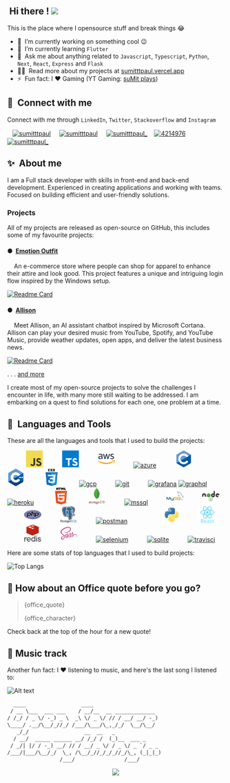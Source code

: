 ## &nbsp;Hi there ! <a href="https://www.gautamkrishnar.com/"><img src="https://media.giphy.com/media/hvRJCLFzcasrR4ia7z/giphy.gif" width="5%"></a>
This is the place where I opensource stuff and break things :joy:

- 🔭 &nbsp;I’m currently working on something cool :wink:
- 🌱 &nbsp;I’m currently learning ```Flutter```
- 💬 &nbsp;Ask me about anything related to ```Javascript```, ```Typescript```, ```Python```, ```Next```, ```React```, ```Express``` and ```Flask```
- 👨‍💻 &nbsp;Read more about my projects at [sumitttpaul.vercel.app](https://sumitttpaul.vercel.app/)
- ⚡ &nbsp;Fun fact: I :heart: Gaming (YT Gaming: [suMit plays](https://www.youtube.com/@sumitplays3562))

## 🔗 &nbsp;**Connect with me**
Connect with me through ```LinkedIn```, ```Twitter```, ```Stackoverflow``` and ```Instagram```

&nbsp;&nbsp;&nbsp;<a href="https://linkedin.com/in/sumitttpaul" target="blank"><img align="center" src="https://raw.githubusercontent.com/rahuldkjain/github-profile-readme-generator/master/src/images/icons/Social/linked-in-alt.svg" alt="sumitttpaul" height="30" width="40" /></a>&nbsp;&nbsp;&nbsp;&nbsp;
<a href="mailto:sumitpaul.project@gmail.com" target="blank"><img align="center" src="https://upload.wikimedia.org/wikipedia/commons/7/7e/Gmail_icon_%282020%29.svg" alt="sumitttpaul" height="25" width="35" /></a>&nbsp;&nbsp;&nbsp;&nbsp;
<a href="https://twitter.com/sumitttpaul_" target="blank"><img align="center" src="https://raw.githubusercontent.com/rahuldkjain/github-profile-readme-generator/master/src/images/icons/Social/twitter.svg" alt="sumitttpaul_" height="30" width="40" /></a>&nbsp;&nbsp;&nbsp;
<a href="https://stackoverflow.com/users/13163098/sumeet-kumar-paul" target="blank"><img align="center" src="https://raw.githubusercontent.com/rahuldkjain/github-profile-readme-generator/master/src/images/icons/Social/stack-overflow.svg" alt="4214976" height="30" width="40" /></a>&nbsp;&nbsp;&nbsp;
<a href="https://instagram.com/sumitttpaul_" target="blank"><img align="center" src="https://raw.githubusercontent.com/rahuldkjain/github-profile-readme-generator/master/src/images/icons/Social/instagram.svg" alt="sumitttpaul_" height="30" width="40" /></a>&nbsp;&nbsp;&nbsp;

## ✨ &nbsp;About me
I am a Full stack developer with skills in front-end and back-end development. Experienced in creating applications and working with teams. Focused on building efficient and user-friendly solutions.

### Projects
All of my projects are released as open-source on GitHub, this includes some of my favourite projects:
#### ● &nbsp;[Emotion Outfit](https://emotionoutfit.vercel.app)
&nbsp;&nbsp;&nbsp;&nbsp;An e-commerce store where people can shop for apparel to enhance their attire and look good. This project features a unique and intriguing login flow inspired by the Windows setup.

[![Readme Card](https://github-readme-stats.vercel.app/api/pin/?username=sumittttpaul&repo=Emotion-Outfit&icon_color=F7C03C&border_radius=10&bg_color=151B23&show_owner=true&theme=algolia&hide_border=true)](https://github.com/sumittttpaul/Emotion-Outfit)
#### ● &nbsp;[Allison](https://www.youtube.com/watch?v=tWdmMSgJcY8)
&nbsp;&nbsp;&nbsp;&nbsp;Meet Allison, an AI assistant chatbot inspired by Microsoft Cortana. Allison can play your desired music from YouTube, Spotify, and YouTube Music, provide weather updates, open apps, and deliver the latest business news.

[![Readme Card](https://github-readme-stats.vercel.app/api/pin/?username=sumittttpaul&border_radius=10&icon_color=F7C03C&bg_color=151B23&repo=Allison&theme=algolia&show_owner=true&hide_border=true)](https://github.com/sumittttpaul/Allison)

.&nbsp;.&nbsp;.&nbsp;[and more](https://github.com/sumittttpaul?tab=repositories) 

I create most of my open-source projects to solve the challenges I encounter in life, with many more still waiting to be addressed. I am embarking on a quest to find solutions for each one, one problem at a time.

## 🚀 &nbsp;Languages and Tools
These are all the languages and tools that I used to build the projects:

&nbsp;&nbsp;&nbsp;&nbsp;&nbsp;&nbsp;&nbsp;&nbsp;&nbsp;&nbsp;
<a href="https://developer.mozilla.org/en-US/docs/Web/JavaScript" target="_blank"><img src="https://raw.githubusercontent.com/devicons/devicon/master/icons/javascript/javascript-original.svg" alt="javascript" width="40" height="40"/></a>
&nbsp;&nbsp;&nbsp;&nbsp;&nbsp;&nbsp;&nbsp;&nbsp;&nbsp;
<a href="https://www.typescriptlang.org/" target="_blank"><img src="https://raw.githubusercontent.com/devicons/devicon/master/icons/typescript/typescript-original.svg" alt="typescript" width="40" height="40"/></a>
&nbsp;&nbsp;&nbsp;&nbsp;&nbsp;&nbsp;&nbsp;&nbsp;&nbsp;
<a href="https://aws.amazon.com" target="_blank"><img src="https://raw.githubusercontent.com/devicons/devicon/master/icons/amazonwebservices/amazonwebservices-original-wordmark.svg" alt="aws" width="40" height="40"/></a>
&nbsp;&nbsp;&nbsp;&nbsp;&nbsp;&nbsp;&nbsp;&nbsp;&nbsp;
<a href="https://azure.microsoft.com/en-in/" target="_blank"><img src="https://www.vectorlogo.zone/logos/microsoft_azure/microsoft_azure-icon.svg" alt="azure" width="40" height="40"/></a> 
&nbsp;&nbsp;&nbsp;&nbsp;&nbsp;&nbsp;&nbsp;&nbsp;&nbsp;
<a href="https://www.cprogramming.com/" target="_blank"><img src="https://raw.githubusercontent.com/devicons/devicon/master/icons/c/c-original.svg" alt="c" width="40" height="40"/></a> 
&nbsp;&nbsp;&nbsp;&nbsp;&nbsp;&nbsp;&nbsp;&nbsp;&nbsp;
<a href="https://www.w3schools.com/cpp/" target="_blank"><img src="https://raw.githubusercontent.com/devicons/devicon/master/icons/cplusplus/cplusplus-original.svg" alt="cplusplus" width="40" height="40"/></a> 
&nbsp;&nbsp;&nbsp;&nbsp;&nbsp;&nbsp;&nbsp;&nbsp;&nbsp;
<a href="https://www.w3schools.com/css/" target="_blank"><img src="https://raw.githubusercontent.com/devicons/devicon/master/icons/css3/css3-original-wordmark.svg" alt="css3" width="40" height="40"/></a>
&nbsp;&nbsp;&nbsp;&nbsp;&nbsp;&nbsp;&nbsp;&nbsp;&nbsp;
<a href="https://cloud.google.com" target="_blank"><img src="https://www.vectorlogo.zone/logos/google_cloud/google_cloud-icon.svg" alt="gcp" width="40" height="40"/></a> 
&nbsp;&nbsp;&nbsp;&nbsp;&nbsp;&nbsp;&nbsp;&nbsp;&nbsp;
<a href="https://git-scm.com/" target="_blank"><img src="https://www.vectorlogo.zone/logos/git-scm/git-scm-icon.svg" alt="git" width="40" height="40"/></a> 
&nbsp;&nbsp;&nbsp;&nbsp;&nbsp;&nbsp;&nbsp;&nbsp;&nbsp;
<a href="https://grafana.com" target="_blank"><img src="https://www.vectorlogo.zone/logos/grafana/grafana-icon.svg" alt="grafana" width="40" height="40"/></a> 
<a href="https://graphql.org" target="_blank"><img src="https://www.vectorlogo.zone/logos/graphql/graphql-icon.svg" alt="graphql" width="40" height="40"/></a> 
&nbsp;&nbsp;&nbsp;&nbsp;&nbsp;&nbsp;&nbsp;&nbsp;&nbsp;
<a href="https://heroku.com" target="_blank"><img src="https://www.vectorlogo.zone/logos/heroku/heroku-icon.svg" alt="heroku" width="40" height="40"/></a>
&nbsp;&nbsp;&nbsp;&nbsp;&nbsp;&nbsp;&nbsp;&nbsp;&nbsp;
<a href="https://www.w3.org/html/" target="_blank"><img src="https://raw.githubusercontent.com/devicons/devicon/master/icons/html5/html5-original-wordmark.svg" alt="html5" width="40" height="40"/></a> 
&nbsp;&nbsp;&nbsp;&nbsp;&nbsp;&nbsp;&nbsp;&nbsp;&nbsp;
<a href="https://www.mongodb.com/" target="_blank"><img src="https://raw.githubusercontent.com/devicons/devicon/master/icons/mongodb/mongodb-original-wordmark.svg" alt="mongodb" width="40" height="40"/></a> 
&nbsp;&nbsp;&nbsp;&nbsp;&nbsp;&nbsp;&nbsp;&nbsp;&nbsp;
<a href="https://www.microsoft.com/en-us/sql-server" target="_blank"><img src="https://www.svgrepo.com/show/303229/microsoft-sql-server-logo.svg" alt="mssql" width="40" height="40"/></a> 
&nbsp;&nbsp;&nbsp;&nbsp;&nbsp;&nbsp;&nbsp;&nbsp;&nbsp;
<a href="https://www.mysql.com/" target="_blank"><img src="https://raw.githubusercontent.com/devicons/devicon/master/icons/mysql/mysql-original-wordmark.svg" alt="mysql" width="40" height="40"/></a> 
&nbsp;&nbsp;&nbsp;&nbsp;&nbsp;&nbsp;&nbsp;&nbsp;&nbsp;
<a href="https://nodejs.org" target="_blank"> <img src="https://raw.githubusercontent.com/devicons/devicon/master/icons/nodejs/nodejs-original-wordmark.svg" alt="nodejs" width="40" height="40"/></a> 
&nbsp;&nbsp;&nbsp;&nbsp;&nbsp;&nbsp;&nbsp;&nbsp;&nbsp;
<a href="https://www.php.net" target="_blank"><img src="https://raw.githubusercontent.com/devicons/devicon/master/icons/php/php-original.svg" alt="php" width="40" height="40"/></a> 
&nbsp;&nbsp;&nbsp;&nbsp;&nbsp;&nbsp;&nbsp;&nbsp;&nbsp;
<a href="https://www.postgresql.org" target="_blank"> <img src="https://raw.githubusercontent.com/devicons/devicon/master/icons/postgresql/postgresql-original-wordmark.svg" alt="postgresql" width="40" height="40"/></a> 
&nbsp;&nbsp;&nbsp;&nbsp;&nbsp;&nbsp;&nbsp;&nbsp;&nbsp;
<a href="https://postman.com" target="_blank"><img src="https://www.vectorlogo.zone/logos/getpostman/getpostman-icon.svg" alt="postman" width="40" height="40"/></a> &nbsp;&nbsp;&nbsp;&nbsp;&nbsp;&nbsp;&nbsp;&nbsp;&nbsp;
&nbsp;&nbsp;&nbsp;&nbsp;&nbsp;&nbsp;&nbsp;&nbsp;&nbsp;
<a href="https://www.python.org" target="_blank"><img src="https://raw.githubusercontent.com/devicons/devicon/master/icons/python/python-original.svg" alt="python" width="40" height="40"/></a> 
&nbsp;&nbsp;&nbsp;&nbsp;&nbsp;&nbsp;&nbsp;&nbsp;&nbsp;
<a href="https://reactjs.org/" target="_blank"><img src="https://raw.githubusercontent.com/devicons/devicon/master/icons/react/react-original-wordmark.svg" alt="react" width="40" height="40"/></a> 
&nbsp;&nbsp;&nbsp;&nbsp;&nbsp;&nbsp;&nbsp;&nbsp;&nbsp;
<a href="https://redis.io" target="_blank"><img src="https://raw.githubusercontent.com/devicons/devicon/master/icons/redis/redis-original-wordmark.svg" alt="redis" width="40" height="40"/></a> 
&nbsp;&nbsp;&nbsp;&nbsp;&nbsp;&nbsp;&nbsp;&nbsp;&nbsp;
<a href="https://sass-lang.com" target="_blank"> <img src="https://raw.githubusercontent.com/devicons/devicon/master/icons/sass/sass-original.svg" alt="sass" width="40" height="40"/></a> 
&nbsp;&nbsp;&nbsp;&nbsp;&nbsp;&nbsp;&nbsp;&nbsp;&nbsp;
<a href="https://www.selenium.dev" target="_blank"><img src="https://raw.githubusercontent.com/detain/svg-logos/780f25886640cef088af994181646db2f6b1a3f8/svg/selenium-logo.svg" alt="selenium" width="40" height="40"/></a> 
&nbsp;&nbsp;&nbsp;&nbsp;&nbsp;&nbsp;&nbsp;&nbsp;&nbsp;
<a href="https://www.sqlite.org/" target="_blank"><img src="https://www.vectorlogo.zone/logos/sqlite/sqlite-icon.svg" alt="sqlite" width="40" height="40"/></a> 
&nbsp;&nbsp;&nbsp;&nbsp;&nbsp;&nbsp;&nbsp;&nbsp;&nbsp;
<a href="https://travis-ci.org" target="_blank"><img src="https://www.vectorlogo.zone/logos/travis-ci/travis-ci-icon.svg" alt="travisci" width="40" height="40"/></a> 

Here are some stats of top languages that I used to build projects:

![Top Langs](https://github-readme-stats.vercel.app/api/top-langs/?username=sumittttpaul&hide_title=true&bg_color=151B23&theme=algolia&hide_border=true&layout=compact)

## 📣 How about an Office quote before you go?
> {office_quote}
>
> <p>{office_character}</p>

Check back at the top of the hour for a new quote!

## 🎸 Music track
Another fun fact: I ❤️ listening to music, and here's the last song I listened to:

![Alt text](https://spotify-recently-played-readme.vercel.app/api?user=m4n1ck2xueipry3no1zn2hw0z&count=1)


```
  ____                  ____                      
 / __ \___  ___ ___    / __/__  __ _____________  
/ /_/ / _ \/ -_) _ \  _\ \/ _ \/ // / __/ __/ -_) 
\____/ .__/\__/_//_/ /___/\___/\_,_/_/  \__/\__/  
   _/_/                  __  __   _               
  / __/  _____ ______ __/ /_/ /  (_)__  ___ _     
 / _/| |/ / -_) __/ // / __/ _ \/ / _ \/ _ `/ _ _ 
/___/|___/\__/_/  \_, /\__/_//_/_/_//_/\_, (_|_|_)
                 /___/                /___/       
```
<p align="center">
  <img src="https://capsule-render.vercel.app/api?type=waving&color=gradient&height=65&section=footer"/>
</p>
